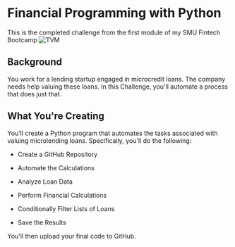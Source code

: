 # Financial Programming with Python
This is the completed challenge from the first module of my SMU Fintech Bootcamp
![TVM](https://marvel-b1-cdn.bc0a.com/f00000000236119/costsegregationservices.com/wp-content/uploads/2020/11/2020-December-Time-Value-of-Money.jpg)

## Background
You work for a lending startup engaged in microcredit loans. The company needs help valuing these loans. In this Challenge, you'll automate a process that does just that.

## What You're Creating
You’ll create a Python program that automates the tasks associated with valuing microlending loans. Specifically, you'll do the following:

- Create a GitHub Repository

- Automate the Calculations

- Analyze Loan Data

- Perform Financial Calculations

- Conditionally Filter Lists of Loans

- Save the Results

You'll then upload your final code to GitHub.
